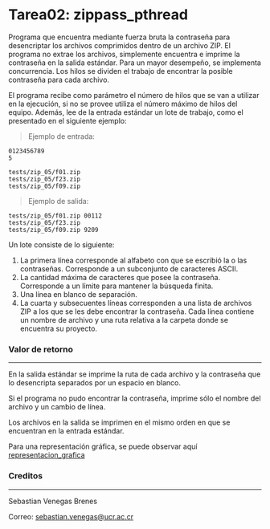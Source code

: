  # Tarea02: zippass_pthread

Programa que encuentra mediante fuerza bruta la contraseña para desencriptar los archivos comprimidos dentro de un archivo ZIP. El programa no extrae los archivos, simplemente encuentra e imprime la contraseña en la salida estándar. Para un mayor desempeño, se implementa concurrencia. Los hilos se dividen el trabajo de encontrar la posible contraseña para cada archivo.

El programa recibe como parámetro el número de hilos que se van a utilizar en la ejecución, si no se provee utiliza el número máximo de hilos del equipo. Además, lee de la entrada estándar un lote de trabajo, como el presentado en el siguiente ejemplo:

> Ejemplo de entrada:

    0123456789
    5

    tests/zip_05/f01.zip
    tests/zip_05/f23.zip
    tests/zip_05/f09.zip

> Ejemplo de salida:

    tests/zip_05/f01.zip 00112
    tests/zip_05/f23.zip
    tests/zip_05/f09.zip 9209

Un lote consiste de lo siguiente:
1. La primera línea corresponde al alfabeto con que se escribió la o las contraseñas. Corresponde a un subconjunto de caracteres ASCII.
2. La cantidad máxima de caracteres que posee la contraseña. Corresponde a un límite para mantener la búsqueda finita.
3. Una línea en blanco de separación.
4. La cuarta y subsecuentes líneas corresponden a una lista de archivos ZIP a los que se les debe encontrar la contraseña. Cada línea contiene un nombre de archivo y una ruta relativa a la carpeta donde se encuentra su proyecto.

### Valor de retorno
---
En la salida estándar se imprime la ruta de cada archivo y la contraseña que lo desencripta separados por un espacio en blanco. 

Si el programa no pudo encontrar la contraseña, imprime sólo el nombre del archivo y un cambio de línea. 

Los archivos en la salida se imprimen en el mismo orden en que se encuentran en la entrada estándar.

Para una representación gráfica, se puede observar aquí [representacion_grafica](./design/readme.md)

### Creditos
---
Sebastian Venegas Brenes

Correo: sebastian.venegas@ucr.ac.cr
